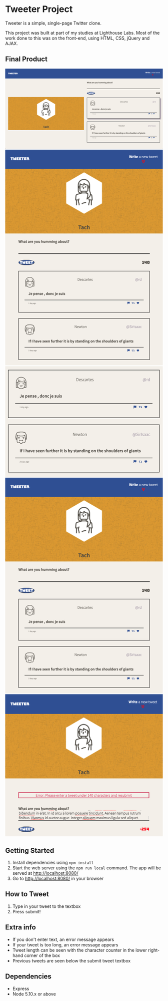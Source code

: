 # Tweeter Project

Tweeter is a simple, single-page Twitter clone.

This project was built at part of my studies at Lighthouse Labs. Most of the work done to this was on the front-end, using HTML, CSS, jQuery and AJAX.

## Final Product
!["Screenshot of desktop view"](./README-imgs/desktop-shot.png)
!["Screenshot of mobile view"](./README-imgs/mobile-shot-1.png)
!["Screenshot of Tweets"](./README-imgs/tweet-shot.png)
!["Screenshot of Error 1"](./README-imgs/mobile-shot-1.png)
!["Screenshot of Error 2"](./README-imgs/error-shot-2.png)

## Getting Started

1. Install dependencies using `npm install`
2. Start the web server using the `npm run local` command. The app will be served at <http://localhost:8080/>
4. Go to <http://localhost:8080/> in your browser

## How to Tweet
1. Type in your tweet to the textbox
2. Press submit! 

## Extra info
- If you don't enter text, an error message appears
- If your tweet is too long, an error message appears
- Tweet length can be seen with the character counter in the lower right-hand corner of the box
- Previous tweets are seen below the submit tweet textbox

## Dependencies

- Express
- Node 5.10.x or above
